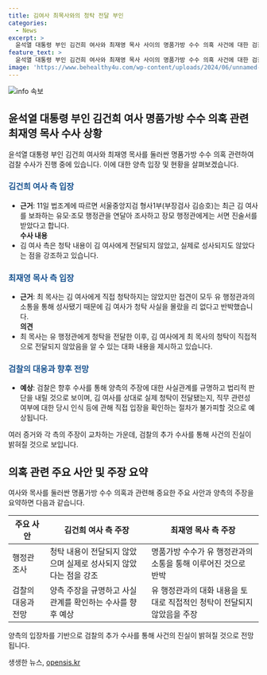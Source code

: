 ```yaml
---
title: 김여사 최목사와의 청탁 전달 부인
categories:
  - News
excerpt: >
  윤석열 대통령 부인 김건희 여사와 최재영 목사 사이의 명품가방 수수 의혹 사건에 대한 검찰 수사가 진행 중이다. 김 여사 측은 청탁 내용이 전달되지 않았고 성사되지 않았다는 점을 강조하며, 최 목사 측은 유 행정관을 통해 성사된 것이라 주장하고 있다. 양측은 대화 내용을 통해 서로의 주장을 뒷받침하고 있으나, 검찰은 더 나아가 사실관계와 법리적 판단을 내릴 것으로 예상된다. 
feature_text: >
  윤석열 대통령 부인 김건희 여사와 최재영 목사 사이의 명품가방 수수 의혹 사건에 대한 검찰 수사가 진행 중이다. 김 여사 측은 청탁 내용이 전달되지 않았고 성사되지 않았다는 점을 강조하며, 최 목사 측은 유 행정관을 통해 성사된 것이라 주장하고 있다. 양측은 대화 내용을 통해 서로의 주장을 뒷받침하고 있으나, 검찰은 더 나아가 사실관계와 법리적 판단을 내릴 것으로 예상된다. 
image: 'https://www.behealthy4u.com/wp-content/uploads/2024/06/unnamed-file.png'
---
```


<p><img src="https://www.behealthy4u.com/wp-content/uploads/2024/06/unnamed-file.png" alt="info 속보" /></p>

<h2 data-ke-size="size26">윤석열 대통령 부인 김건희 여사 명품가방 수수 의혹 관련 최재영 목사 수사 상황</h2>

<p data-ke-size="size16">윤석열 대통령 부인 김건희 여사와 최재영 목사를 둘러싼 명품가방 수수 의혹 관련하여 검찰 수사가 진행 중에 있습니다. 이에 대한 양측 입장 및 현황을 살펴보겠습니다.</p>

<h3><b><span style="color: #1a5490;">김건희 여사 측 입장</span></b></h3>

<ul>
<li><b>근거</b>: 11일 법조계에 따르면 서울중앙지검 형사1부(부장검사 김승호)는 최근 김 여사를 보좌하는 유모·조모 행정관을 연달아 조사하고 장모 행정관에게는 서면 진술서를 받았다고 합니다.</li>
<td style="text-align: center; height: 17px;"><b>수사 내용</b></td>
<li>김 여사 측은 청탁 내용이 김 여사에게 전달되지 않았고, 실제로 성사되지도 않았다는 점을 강조하고 있습니다.</li>
</ul>

<h3><b><span style="color: #1a5490;">최재영 목사 측 입장</span></b></h3>

<ul>
<li><b>근거</b>: 최 목사는 김 여사에게 직접 청탁하지는 않았지만 접견이 모두 유 행정관과의 소통을 통해 성사됐기 때문에 김 여사가 청탁 사실을 몰랐을 리 없다고 반박했습니다.</li>
<td style="text-align: center; height: 17px;"><b>의견</b></td>
<li>최 목사는 유 행정관에게 청탁을 전달한 이후, 김 여사에게 최 목사의 청탁이 직접적으로 전달되지 않았음을 알 수 있는 대화 내용을 제시하고 있습니다.</li>
</ul>

<h3><b><span style="color: #1a5490;">검찰의 대응과 향후 전망</span></b></h3>

<ul>
<li><b>예상</b>: 검찰은 향후 수사를 통해 양측의 주장에 대한 사실관계를 규명하고 법리적 판단을 내릴 것으로 보이며, 김 여사를 상대로 실제 청탁이 전달됐는지, 직무 관련성 여부에 대한 당시 인식 등에 관해 직접 입장을 확인하는 절차가 불가피할 것으로 예상됩니다.</li>
</ul>

<p data-ke-size="size16">여러 증거와 각 측의 주장이 교차하는 가운데, 검찰의 추가 수사를 통해 사건의 진실이 밝혀질 것으로 보입니다.</p>

<h2 data-ke-size="size26">의혹 관련 주요 사안 및 주장 요약</h2>

<p data-ke-size="size16">여사와 목사를 둘러싼 명품가방 수수 의혹과 관련해 중요한 주요 사안과 양측의 주장을 요약하면 다음과 같습니다.</p>

<table>
<thead>
<tr>
<th>주요 사안</th>
<th>김건희 여사 측 주장</th>
<th>최재영 목사 측 주장</th>
</tr>
</thead>
<tbody>
<tr>
<td>행정관 조사</td>
<td>청탁 내용이 전달되지 않았으며 실제로 성사되지 않았다는 점을 강조</td>
<td>명품가방 수수가 유 행정관과의 소통을 통해 이루어진 것으로 반박</td>
</tr>
<tr>
<td>검찰의 대응과 전망</td>
<td>양측 주장을 규명하고 사실관계를 확인하는 수사를 향후 예상</td>
<td>유 행정관과의 대화 내용을 토대로 직접적인 청탁이 전달되지 않았음을 주장</td>
</tr>
</tbody>
</table>

<p data-ke-size="size16">양측의 입장차를 기반으로 검찰의 추가 수사를 통해 사건의 진실이 밝혀질 것으로 전망됩니다.</p>
생생한 뉴스, <a href="https://opensis.kr" rel="dofollow">opensis.kr</a>


